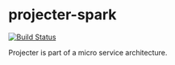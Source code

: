 # projecter-spark

[![Build Status](https://travis-ci.org/clebi/projecter-spark.svg?branch=master)](https://travis-ci.org/clebi/projecter-spark)

Projecter is part of a micro service architecture.
